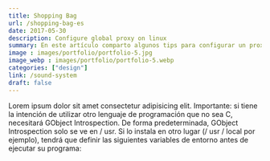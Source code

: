```yaml
---
title: Shopping Bag
url: /shopping-bag-es
date: 2017-05-30
description: Configure global proxy on linux
summary: En este artículo comparto algunos tips para configurar un proxy global en sistemas operativos GNU/Linux
image : images/portfolio/portfolio-5.jpg
image_webp : images/portfolio/portfolio-5.webp
categories: ["design"]
link: /sound-system
draft: false
---
```


Lorem ipsum dolor sit amet consectetur adipisicing elit. Importante: si tiene la intención de utilizar otro lenguaje de programación que no sea C, necesitará GObject Introspection. De forma predeterminada, GObject Introspection solo se ve en / usr. Si lo instala en otro lugar (/ usr / local por ejemplo), tendrá que definir las siguientes variables de entorno antes de ejecutar su programa:
